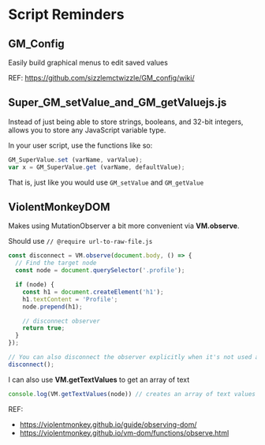 # Script Reminders

## GM_Config
Easily build graphical menus to edit saved values

REF: https://github.com/sizzlemctwizzle/GM_config/wiki/

## Super_GM_setValue_and_GM_getValuejs.js

Instead of just being able to store strings, booleans, and 32-bit integers, allows you to store any JavaScript variable type.

In your user script, use the functions like so:

```js
GM_SuperValue.set (varName, varValue);
var x = GM_SuperValue.get (varName, defaultValue);
```

That is, just like you would use `GM_setValue` and `GM_getValue`

## ViolentMonkeyDOM
Makes using MutationObserver a bit more convenient via **VM.observe**.

Should use `// @require url-to-raw-file.js`
```js
const disconnect = VM.observe(document.body, () => {
  // Find the target node
  const node = document.querySelector('.profile');

  if (node) {
    const h1 = document.createElement('h1');
    h1.textContent = 'Profile';
    node.prepend(h1);

    // disconnect observer
    return true;
  }
});

// You can also disconnect the observer explicitly when it's not used any more
disconnect();
```

I can also use **VM.getTextValues** to get an array of text

```javascript
console.log(VM.getTextValues(node)) // creates an array of text values
```


REF: 
  - https://violentmonkey.github.io/guide/observing-dom/
  - https://violentmonkey.github.io/vm-dom/functions/observe.html

